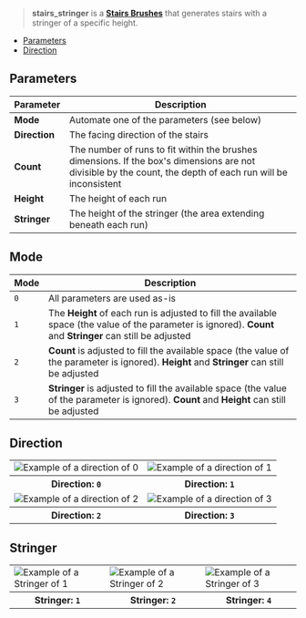 > **stairs_stringer** is a **[Stairs Brushes](Stairs-Brushes)** that generates stairs with a stringer of a specific height.

- [Parameters](#parameters)
- [Direction](#direction)

## Parameters

| Parameter | Description |
| --------- | ----------- |
| **Mode** | Automate one of the parameters (see below) |
| **Direction** | The facing direction of the stairs |
| **Count** | The number of runs to fit within the brushes dimensions. If the box's dimensions are not divisible by the count, the depth of each run will be inconsistent |
| **Height** | The height of each run |
| **Stringer** | The height of the stringer (the area extending beneath each run) |

## Mode

| Mode | Description |
| ---- | ----------- |
| `0` | All parameters are used as-is |
| `1` | The **Height** of each run is adjusted to fill the available space (the value of the parameter is ignored). **Count** and **Stringer** can still be adjusted |
| `2` | **Count** is adjusted to fill the available space (the value of the parameter is ignored). **Height** and **Stringer** can still be adjusted |
| `3` | **Stringer** is adjusted to fill the available space (the value of the parameter is ignored). **Count** and **Height** can still be adjusted |

## Direction

<table>
    <tr>
        <td width="50%"><img src="https://s3.amazonaws.com/misc.lachlanmcdonald.com/magicavoxel-shaders/0.10.3/stairs_stringer_direction0.png" alt="Example of a direction of 0"></td>
        <td width="50%"><img src="https://s3.amazonaws.com/misc.lachlanmcdonald.com/magicavoxel-shaders/0.10.3/stairs_stringer_direction1.png" alt="Example of a direction of 1"></td>
    </tr>
    <tr>
        <th>Direction: <code>0</code></th>
        <th>Direction: <code>1</code></th>
    </tr>
    <tr>
        <td width="50%"><img src="https://s3.amazonaws.com/misc.lachlanmcdonald.com/magicavoxel-shaders/0.10.3/stairs_stringer_direction2.png" alt="Example of a direction of 2"></td>
        <td width="50%"><img src="https://s3.amazonaws.com/misc.lachlanmcdonald.com/magicavoxel-shaders/0.10.3/stairs_stringer_direction3.png" alt="Example of a direction of 3"></td>
    </tr>
    <tr>
        <th>Direction: <code>2</code></th>
        <th>Direction: <code>3</code></th>
    </tr>
</table>

## Stringer

<table>
    <tr>
        <td width="33%"><img src="https://s3.amazonaws.com/misc.lachlanmcdonald.com/magicavoxel-shaders/0.10.3/stairs_stringer_stringer1.png" alt="Example of a Stringer of 1"></td>
        <td width="33%"><img src="https://s3.amazonaws.com/misc.lachlanmcdonald.com/magicavoxel-shaders/0.10.3/stairs_stringer_stringer2.png" alt="Example of a Stringer of 2"></td>
        <td width="33%"><img src="https://s3.amazonaws.com/misc.lachlanmcdonald.com/magicavoxel-shaders/0.10.3/stairs_stringer_stringer4.png" alt="Example of a Stringer of 3"></td>
    </tr>
    <tr>
        <th>Stringer: <code>1</code></th>
        <th>Stringer: <code>2</code></th>
        <th>Stringer: <code>4</code></th>
    </tr>
</table>
